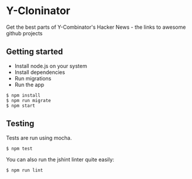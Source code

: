Y-Cloninator
============

Get the best parts of Y-Combinator's Hacker News - the links to awesome github
projects

Getting started
---------------
* Install node.js on your system
* Install dependencies
* Run migrations
* Run the app
```shell
$ npm install
$ npm run migrate
$ npm start
```

Testing
-------
Tests are run using mocha.
```shell
$ npm test
```
You can also run the jshint linter quite easily:
```shell
$ npm run lint
```
